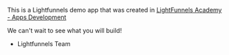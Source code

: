 

This is a Lightfunnels demo app that was created in [LightFunnels Academy - Apps Development](https://www.lightfunnels.co/academy/apps-development)

We can't wait to see what you will build!

- Lightfunnels Team
